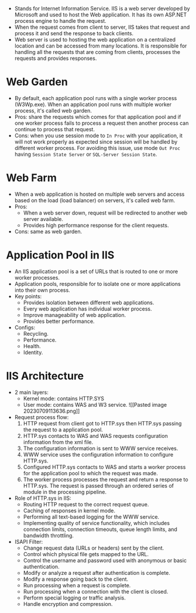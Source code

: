 - Stands for Internet Information Service. IIS is a web server developed by Microsoft and used to host the Web application. It has its own ASP.NET process engine to handle the request.
- When the request comes from client to server, IIS takes that request and process it and send the response to back clients.
- Web server is used to hosting the web application on a centralized location and can be accessed from many locations. It is responsible for handling all the requests that are coming from clients, processes the requests and provides responses.
# Web Garden
- By default, each application pool runs with a single worker process (W3Wp.exe). When an application pool runs with multiple worker process, it's called web garden.
- Pros: share the requests which comes for that application pool and if one worker process fails to process a request then another process can continue to process that request.
- Cons: when you use session mode to `In Proc` with your application, it will not work properly as expected since session will be handled by different worker process. For avoiding this issue, use mode `Out Proc` having `Session State Server` or `SQL-Server Session State`.
# Web Farm
- When a web application is hosted on multiple web servers and access based on the load (load balancer) on servers, it's called web farm.
- Pros:
	- When a web server down, request will be redirected to another web server available.
	- Provides high performance response for the client requests.
- Cons: same as web garden.
# Application Pool in IIS
- An IIS application pool is a set of URLs that is routed to one or more worker processes.
- Application pools, responsible for to isolate one or more applications into their own process.
- Key points:
	- Provides isolation between different web applications.
	- Every web application has individual worker process.
	- Improve manageability of web application.
	- Provides better performance.
- Configs:
	- Recycling.
	- Performance.
	- Health.
	- Identity.
# IIS Architecture
- 2 main layers:
	- Kernel mode: contains HTTP.SYS
	- User mode: contains WAS and W3 service.
![[Pasted image 20230709113636.png]]
- Request process flow:
	1. HTTP request from client got to HTTP.sys then HTTP.sys passing the request to a application pool.
	2. HTTP.sys contacts to WAS and WAS requests configuration information from the xml file.
	3. The configuration information is sent to WWW service receives.
	4. WWW service uses the configuration information to configure HTTP.sys.
	5. Configured HTTP.sys contacts to WAS and starts a worker process for the application pool to which the request was made.
	6. The worker process processes the request and return a response to HTTP.sys. The request is passed through an ordered series of module in the processing pipeline.
- Role of HTTP.sys in IIS:
	- Routing HTTP request to the correct request queue.
	- Caching of responses in kernel mode.
	- Performing all text-based logging for the WWW service.
	- Implementing quality of service functionality, which includes connection limits, connection timeouts, queue length limits, and bandwidth throttling.
- ISAPI Filter:
	- Change request data (URLs or headers) sent by the client.
	- Control which physical file gets mapped to the URL.
	- Control the username and password used with anonymous or basic authentication.
	- Modify or analyze a request after authentication is complete.
	- Modify a response going back to the client.
	- Run processing when a request is complete.
	- Run processing when a connection with the client is closed.
	- Perform special logging or traffic analysis.
	- Handle encryption and compression.